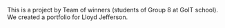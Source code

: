 This is a project by Team of winners (students of Group 8 at GoIT school). We
created a portfolio for Lloyd Jefferson.
